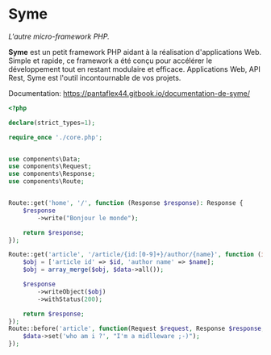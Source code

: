 # Syme

*L'autre micro-framework PHP.*

**Syme** est un petit framework PHP aidant à la réalisation d'applications Web. Simple et rapide, ce framework a été conçu pour accélérer le développement tout en restant modulaire et efficace. Applications Web, API Rest, Syme est l'outil incontournable de vos projets.


Documentation: https://pantaflex44.gitbook.io/documentation-de-syme/


```php
<?php

declare(strict_types=1);

require_once './core.php';


use components\Data;
use components\Request;
use components\Response;
use components\Route;


Route::get('home', '/', function (Response $response): Response {
    $response
        ->write("Bonjour le monde");

    return $response;
});

Route::get('article', '/article/{id:[0-9]+}/author/{name}', function (int $id, string $name, Response $response, Data $data): Response {
    $obj = ['article id' => $id, 'author name' => $name];
    $obj = array_merge($obj, $data->all());

    $response
        ->writeObject($obj)
        ->withStatus(200);

    return $response;
});
Route::before('article', function(Request $request, Response $response, Data $data): void {
    $data->set('who am i ?', "I'm a midlleware ;-)");
});
```
